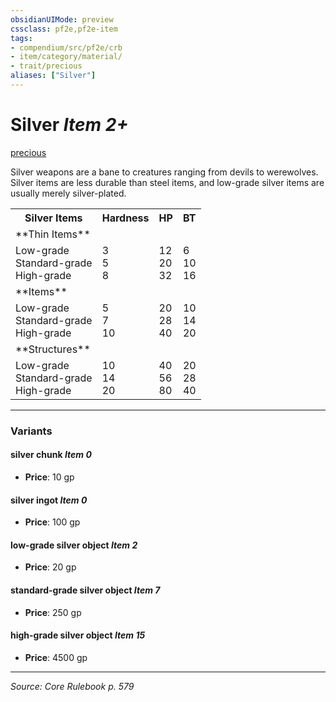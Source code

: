 ```yaml
---
obsidianUIMode: preview
cssclass: pf2e,pf2e-item
tags:
- compendium/src/pf2e/crb
- item/category/material/
- trait/precious
aliases: ["Silver"]
---
```

# Silver *Item 2+*  
[precious](precious.md "Precious Item Trait")  


Silver weapons are a bane to creatures ranging from devils to werewolves. Silver items are less durable than steel items, and low-grade silver items are usually merely silver-plated.

<table>
<tr>
  <th>Silver Items</th>
  <th>Hardness</th>
  <th>HP</th>
  <th>BT</th>
</tr>
<tr>
  <td>**Thin Items**</td>
  <td></td>
  <td></td>
  <td></td>
</tr>
<tr>
  <td>Low-grade<br />Standard-grade<br />High-grade</td>
  <td>3<br />5<br />8</td>
  <td>12<br />20<br />32</td>
  <td>6<br />10<br />16</td>
</tr>
<tr>
  <td>**Items**</td>
  <td></td>
  <td></td>
  <td></td>
</tr>
<tr>
  <td>Low-grade<br />Standard-grade<br />High-grade</td>
  <td>5<br />7<br />10</td>
  <td>20<br />28<br />40</td>
  <td>10<br />14<br />20</td>
</tr>
<tr>
  <td>**Structures**</td>
  <td></td>
  <td></td>
  <td></td>
</tr>
<tr>
  <td>Low-grade<br />Standard-grade<br />High-grade</td>
  <td>10<br />14<br />20</td>
  <td>40<br />56<br />80</td>
  <td>20<br />28<br />40</td>
</tr>
</table>


---

### Variants

#### silver chunk *Item 0*

- **Price**: 10 gp

#### silver ingot *Item 0*

- **Price**: 100 gp

#### low-grade silver object *Item 2*

- **Price**: 20 gp

#### standard-grade silver object *Item 7*

- **Price**: 250 gp

#### high-grade silver object *Item 15*

- **Price**: 4500 gp

---
*Source: Core Rulebook p. 579*